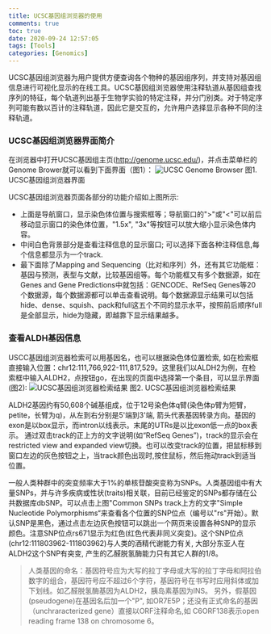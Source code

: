 ```yaml
---
title: UCSC基因组浏览器的使用
comments: true
toc: true
date: 2020-09-24 12:57:05
tags: [Tools]
categories: [Genomics]
---
```

UCSC基因组浏览器为用户提供方便查询各个物种的基因组序列，并支持对基因组信息进行可视化显示的在线工具。UCSC基因组浏览器使用注释轨道从基因组查找序列的特征，每个轨道列出基于生物学实验的特定注释，并分门别类。对于特定序列可能有数以百计的注释轨道，因此它是交互的，允许用户选择显示各种不同的注释轨道。
<!--more-->
### UCSC基因组浏览器界面简介
在浏览器中打开UCSC基因组主页(http://genome.ucsc.edu/)，并点击菜单栏的Genome Brower就可以看到下面界面（图1）：
![UCSC Genome Browser](http://www.ligene.cn/images/UCSC-1.png)
图1. UCSC基因组浏览器界面

 UCSC基因组浏览器页面各部分的功能介绍如上图所示: 
* 上面是导航窗口，显示染色体位置与搜索框等；导航窗口的">"或"<"可以前后移动显示窗口的染色体位置，"1.5x", "3x"等按钮可以放大缩小显示染色体内容。
* 中间白色背景部分是查看注释信息的显示窗口; 可以选择下面各种注释信息,每个信息都显示为一个track.
* 最下面除了Mapping and Sequencing（比对和序列）外，还有其它功能框：基因与预测，表型与文献，比较基因组等。每个功能框又有多个数据源，如在Genes and Gene Predictions中就包括：GENCODE、RefSeq Genes等20个数据源，每个数据源都可以单击查看说明。每个数据源显示结果可以包括hide、dense、squish、pack和full这五个不同的显示水平，按照前后顺序full是全部显示，hide为隐藏，即越靠下显示结果越多。

### 查看ALDH基因信息
USCC基因组浏览器检索可以用基因名，也可以根据染色体位置检索, 如在检索框直接输入位置：chr12:111,766,922-111,817,529。这里我们以ALDH2为例，在检索框中输入ALDH2，点按钮go，在出现的页面中选择第一个条目，可以显示界面(图2):
![UCSC基因组浏览器检索结果](http://www.ligene.cn/images/UCSC-2.png)
图2. UCSC基因组浏览器检索结果

ALDH2基因约有50,608个碱基组成，位于12号染色体q臂(染色体p臂为短臂，petite，长臂为q)，从左到右分别是5'端到3'端, 箭头代表基因转录方向。基因的exon是以box显示，而intron以线表示。末尾的UTRs是以比exon低一点的box表示。
通过双击track的正上方的文字说明(如“RefSeq Genes”)，track的显示会在restricted view and expanded view切换。也可以改变track的位置，把鼠标移到窗口左边的灰色按钮之上，当track颜色出现时,按住鼠标，然后拖动track到适当位置。

一般人类种群中的突变频率大于1%的单核苷酸突变称为SNPs。人类基因组中有大量SNPs，并与许多疾病或性状(traits)相关联，目前已经鉴定的SNPs都存储在公共数据库dbSNP。可以点击上图"Common SNPs track上方的文字"Simple Nucleotide Polymorphisms“来查看各个位置的SNP位点（编号以"rs"开始）。默认SNP是黑色，通过点击左边灰色按钮可以跳出一个网页来设置各种SNP的显示颜色。注意SNP位点rs671显示为红色(红色代表非同义突变)。这个SNP位点(chr12:111803962-111803962)与人类的酒精代谢能力有关, 大部分东亚人在ALDH2这个SNP有突变, 产生的乙醛脱氢酶能力只有其它人群的1/8。

> 人类基因的命名：基因符号应为大写的拉丁字母或大写的拉丁字母和阿拉伯数字的组合，基因符号应不超过6个字符，基因符号在书写时应用斜体或加下划线。如乙醛脱氢酶基因为ALDH2，胰岛素基因为INS。
另外，假基因(pseudogene)在基因名后加一个"P", 如OR7E5P；还没有正式命名的基因（unchraracterized gene）直接以ORF注释命名,如 C6ORF138表示open reading frame 138 on chromosome 6。
